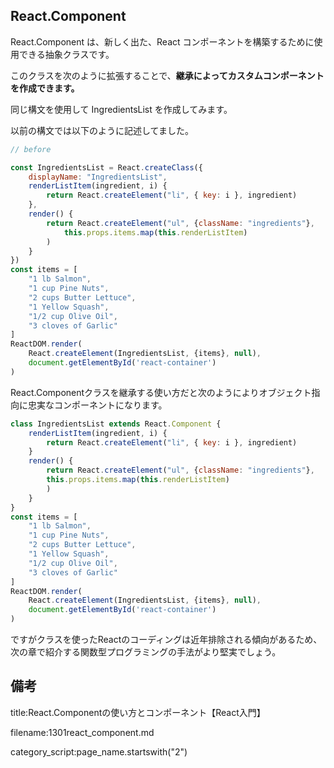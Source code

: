 






## React.Component


React.Component は、新しく出た、React コンポーネントを構築するために使用できる抽象クラスです。

このクラスを次のように拡張することで、**継承によってカスタムコンポーネントを作成できます。**

同じ構文を使用して IngredientsList を作成してみます。


以前の構文では以下のように記述してました。

```js
// before

const IngredientsList = React.createClass({
    displayName: "IngredientsList",
    renderListItem(ingredient, i) {
        return React.createElement("li", { key: i }, ingredient)
    },
    render() {
        return React.createElement("ul", {className: "ingredients"},
            this.props.items.map(this.renderListItem)
        )
    }
})
const items = [
    "1 lb Salmon",
    "1 cup Pine Nuts",
    "2 cups Butter Lettuce",
    "1 Yellow Squash",
    "1/2 cup Olive Oil",
    "3 cloves of Garlic"
]
ReactDOM.render(
    React.createElement(IngredientsList, {items}, null),
    document.getElementById('react-container')
)
```

React.Componentクラスを継承する使い方だと次のようによりオブジェクト指向に忠実なコンポーネントになります。

```js
class IngredientsList extends React.Component {
    renderListItem(ingredient, i) {
        return React.createElement("li", { key: i }, ingredient)
    }
    render() {
        return React.createElement("ul", {className: "ingredients"},
        this.props.items.map(this.renderListItem)
        )
    }
}
const items = [
    "1 lb Salmon",
    "1 cup Pine Nuts",
    "2 cups Butter Lettuce",
    "1 Yellow Squash",
    "1/2 cup Olive Oil",
    "3 cloves of Garlic"
]
ReactDOM.render(
    React.createElement(IngredientsList, {items}, null),
    document.getElementById('react-container')
)
```


ですがクラスを使ったReactのコーディングは近年排除される傾向があるため、次の章で紹介する関数型プログラミングの手法がより堅実でしょう。



## 備考



title:React.Componentの使い方とコンポーネント【React入門】

filename:1301react_component.md

category_script:page_name.startswith("2")



